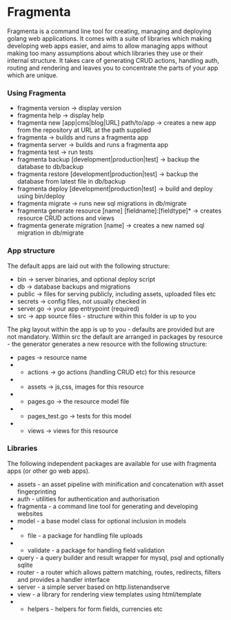 # Fragmenta

Fragmenta is a command line tool for creating, managing and deploying golang web applications. It comes with a suite of libraries which making developing web apps easier, and aims to allow managing apps without making too many assumptions about which libraries they use or their internal structure. It takes care of generating CRUD actions, handling auth, routing and rendering and leaves you to concentrate the parts of your app which are unique. 

### Using Fragmenta

* fragmenta version -> display version
* fragmenta help -> display help
* fragmenta new [app|cms|blog|URL] path/to/app -> creates a new app from the repository at URL at the path supplied
* fragmenta -> builds and runs a fragmenta app
* fragmenta server -> builds and runs a fragmenta app
* fragmenta test  -> run tests
* fragmenta backup [development|production|test] -> backup the database to db/backup
* fragmenta restore [development|production|test] -> backup the database from latest file in db/backup
* fragmenta deploy [development|production|test] -> build and deploy using bin/deploy
* fragmenta migrate -> runs new sql migrations in db/migrate
* fragmenta generate resource [name] [fieldname]:[fieldtype]* -> creates resource CRUD actions and views
* fragmenta generate migration [name] -> creates a new named sql migration in db/migrate


### App structure

The default apps are laid out with the following structure:

* bin -> server binaries, and optional deploy script
* db -> database backups and migrations
* public -> files for serving publicly, including assets, uploaded files etc
* secrets -> config files, not usually checked in
* server.go -> your app entrypoint (required)
* src -> app source files - structure within this folder is up to you

The pkg layout within the app is up to you - defaults are provided but are not mandatory. Within src the default are arranged in packages by resource - the generator generates a new resource with the following structure:

* pages -> resource name
* * actions -> go actions (handling CRUD etc) for this resource
* * assets -> js,css, images for this resource
* * pages.go -> the resource model file
* * pages_test.go -> tests for this model
* * views -> views for this resource


### Libraries

The following independent packages are available for use with fragmenta apps (or other go web apps). 

* assets - an asset pipeline with minification and concatenation with asset fingerprinting
* auth - utilities for authentication and authorisation
* fragmenta - a command line tool for generating and developing websites
* model - a base model class for optional inclusion in models
* * file - a package for handling file uploads
* * validate - a package for handling field validation
* query - a query builder and result wrapper for mysql, psql and optionally sqlite
* router - a router which allows pattern matching, routes, redirects, filters and provides a handler interface
* server - a simple server based on http.listenandserve
* view - a library for rendering view templates using html/template
* * helpers - helpers for form fields, currencies etc
